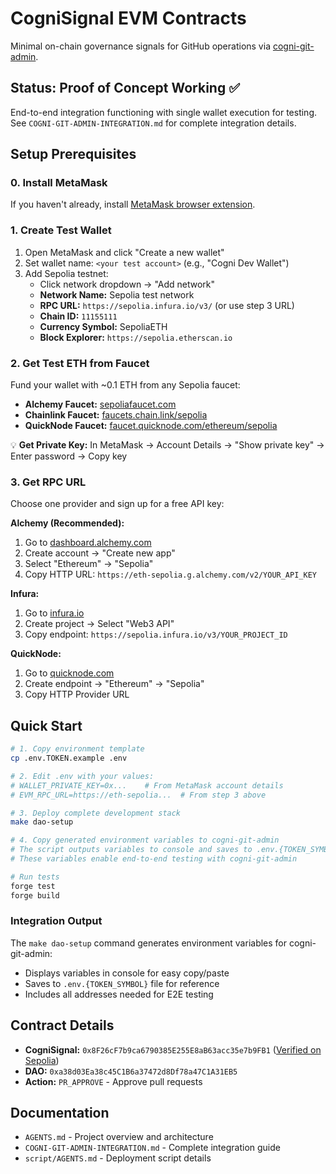 # CogniSignal EVM Contracts

Minimal on-chain governance signals for GitHub operations via [cogni-git-admin](https://github.com/Cogni-DAO/cogni-git-admin).

## Status: Proof of Concept Working ✅

End-to-end integration functioning with single wallet execution for testing. See `COGNI-GIT-ADMIN-INTEGRATION.md` for complete integration details.

## Setup Prerequisites

### 0. Install MetaMask
If you haven't already, install [MetaMask browser extension](https://metamask.io/).

### 1. Create Test Wallet
1. Open MetaMask and click "Create a new wallet"
2. Set wallet name: `<your test account>` (e.g., "Cogni Dev Wallet")  
3. Add Sepolia testnet:
   - Click network dropdown → "Add network"
   - **Network Name:** Sepolia test network
   - **RPC URL:** `https://sepolia.infura.io/v3/` (or use step 3 URL)
   - **Chain ID:** `11155111`
   - **Currency Symbol:** SepoliaETH
   - **Block Explorer:** `https://sepolia.etherscan.io`

### 2. Get Test ETH from Faucet
Fund your wallet with ~0.1 ETH from any Sepolia faucet:
- **Alchemy Faucet:** [sepoliafaucet.com](https://sepoliafaucet.com/)
- **Chainlink Faucet:** [faucets.chain.link/sepolia](https://faucets.chain.link/sepolia)
- **QuickNode Faucet:** [faucet.quicknode.com/ethereum/sepolia](https://faucet.quicknode.com/ethereum/sepolia)

💡 **Get Private Key:** In MetaMask → Account Details → "Show private key" → Enter password → Copy key

### 3. Get RPC URL
Choose one provider and sign up for a free API key:

**Alchemy (Recommended):**
1. Go to [dashboard.alchemy.com](https://dashboard.alchemy.com/)
2. Create account → "Create new app" 
3. Select "Ethereum" → "Sepolia"
4. Copy HTTP URL: `https://eth-sepolia.g.alchemy.com/v2/YOUR_API_KEY`

**Infura:**
1. Go to [infura.io](https://infura.io/)  
2. Create project → Select "Web3 API"
3. Copy endpoint: `https://sepolia.infura.io/v3/YOUR_PROJECT_ID`

**QuickNode:**
1. Go to [quicknode.com](https://quicknode.com/)
2. Create endpoint → "Ethereum" → "Sepolia"
3. Copy HTTP Provider URL

## Quick Start

```bash
# 1. Copy environment template
cp .env.TOKEN.example .env

# 2. Edit .env with your values:
# WALLET_PRIVATE_KEY=0x...    # From MetaMask account details
# EVM_RPC_URL=https://eth-sepolia...  # From step 3 above

# 3. Deploy complete development stack
make dao-setup

# 4. Copy generated environment variables to cogni-git-admin
# The script outputs variables to console and saves to .env.{TOKEN_SYMBOL}
# These variables enable end-to-end testing with cogni-git-admin

# Run tests
forge test        
forge build       
```

### Integration Output

The `make dao-setup` command generates environment variables for cogni-git-admin:
- Displays variables in console for easy copy/paste
- Saves to `.env.{TOKEN_SYMBOL}` file for reference
- Includes all addresses needed for E2E testing

## Contract Details

- **CogniSignal:** `0x8F26cF7b9ca6790385E255E8aB63acc35e7b9FB1` ([Verified on Sepolia](https://sepolia.etherscan.io/address/0x8f26cf7b9ca6790385e255e8ab63acc35e7b9fb1))
- **DAO:** `0xa38d03Ea38c45C1B6a37472d8Df78a47C1A31EB5`
- **Action:** `PR_APPROVE` - Approve pull requests

## Documentation

- `AGENTS.md` - Project overview and architecture
- `COGNI-GIT-ADMIN-INTEGRATION.md` - Complete integration guide
- `script/AGENTS.md` - Deployment script details
